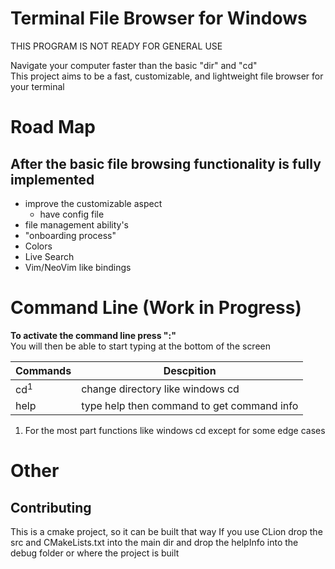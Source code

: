 # Terminal File Browser for Windows
THIS PROGRAM IS NOT READY FOR GENERAL USE

Navigate your computer faster than the basic "dir" and "cd" <br>
This project aims to be a fast, customizable, and lightweight file browser for your terminal


# Road Map
## After the basic file browsing functionality is fully implemented
* improve the customizable aspect
  * have config file
* file management ability's
* "onboarding process"
* Colors
* Live Search
* Vim/NeoVim like bindings

# Command Line (Work in Progress)
**To activate the command line press ":"** <br>
You will then be able to start typing at the bottom of the screen


| Commands       | Descpition |
|----------------|-----------|
| cd<sup>1</sup> | change directory like windows cd |
| help | type help then command to get command info |


1. For the most part functions like windows cd except for some edge cases


# Other
## Contributing
This is a cmake project, so it can be built that way
If you use CLion drop the src and CMakeLists.txt into the main dir
and drop the helpInfo into the debug folder or where the project is built
